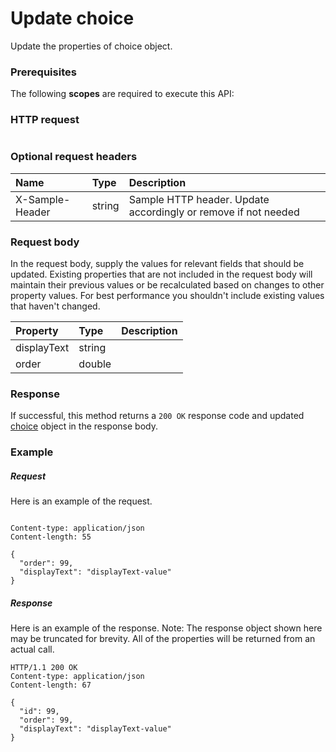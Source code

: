 # Update choice

Update the properties of choice object.
### Prerequisites
The following **scopes** are required to execute this API: 
### HTTP request
<!-- { "blockType": "ignored" } -->
```http

```
### Optional request headers
| Name       | Type | Description|
|:-----------|:------|:----------|
| X-Sample-Header  | string  | Sample HTTP header. Update accordingly or remove if not needed|

### Request body
In the request body, supply the values for relevant fields that should be updated. Existing properties that are not included in the request body will maintain their previous values or be recalculated based on changes to other property values. For best performance you shouldn't include existing values that haven't changed.

| Property	   | Type	|Description|
|:---------------|:--------|:----------|
|displayText|string||
|order|double||

### Response
If successful, this method returns a `200 OK` response code and updated [choice](../resources/choice.md) object in the response body.
### Example
##### Request
Here is an example of the request.
<!-- {
  "blockType": "request",
  "name": "update_choice"
}-->
```http

Content-type: application/json
Content-length: 55

{
  "order": 99,
  "displayText": "displayText-value"
}
```
##### Response
Here is an example of the response. Note: The response object shown here may be truncated for brevity. All of the properties will be returned from an actual call.
<!-- {
  "blockType": "response",
  "truncated": true,
  "@odata.type": "microsoft.graph.choice"
} -->
```http
HTTP/1.1 200 OK
Content-type: application/json
Content-length: 67

{
  "id": 99,
  "order": 99,
  "displayText": "displayText-value"
}
```

<!-- uuid: 8fcb5dbc-d5aa-4681-8e31-b001d5168d79
2015-10-25 14:57:30 UTC -->
<!-- {
  "type": "#page.annotation",
  "description": "Update choice",
  "keywords": "",
  "section": "documentation",
  "tocPath": ""
}-->